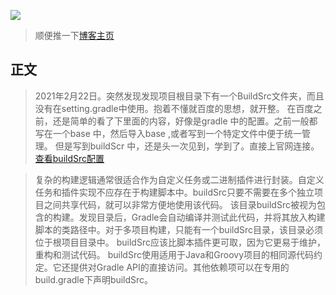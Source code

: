 
![](https://gitee.com/lalalaxiaowifi/pictures/raw/master/image/%E6%97%A5%E5%B8%B8%E6%90%AC%E7%A0%96%E5%A4%B4.png)
> 顺便推一下[博客主页](http://lalalaxiaowifi.gitee.io/pictures/) 
## 正文
> 2021年2月22日。突然发现发现项目根目录下有一个BuildSrc文件夹，而且没有在setting.gradle中使用。抱着不懂就百度的思想，就开整。
> 在百度之前，还是简单的看了下里面的内容，好像是gradle 中的配置。之前一般都写在一个base 中，然后导入base ,或者写到一个特定文件中便于统一管理。
> 但是写到buildScr 中，还是头一次见到，学到了。直接上官网连接。[查看buildSrc配置](https://docs.gradle.org/current/userguide/organizing_gradle_projects.html#sec:build_sources)

> 复杂的构建逻辑通常很适合作为自定义任务或二进制插件进行封装。自定义任务和插件实现不应存在于构建脚本中。buildSrc只要不需要在多个独立项目之间共享代码，就可以非常方便地使用该代码。
> 该目录buildSrc被视为包含的构建。发现目录后，Gradle会自动编译并测试此代码，并将其放入构建脚本的类路径中。对于多项目构建，只能有一个buildSrc目录，该目录必须位于根项目目录中。 buildSrc应该比脚本插件更可取，因为它更易于维护，重构和测试代码。
> buildSrc使用适用于Java和Groovy项目的相同源代码约定。它还提供对Gradle API的直接访问。其他依赖项可以在专用的build.gradle下声明buildSrc。
